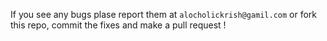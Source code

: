 If you see any bugs plase report them at `alocholickrish@gamil.com` or fork this repo, commit the fixes and make a pull request !
